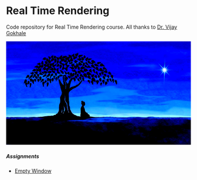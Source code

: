 Real Time Rendering
===================
Code repository for Real Time Rendering course. All thanks to [Dr. Vijay Gokhale](http://astromedicomp.org/dr-vijay-gokhale)

![theUltimateCreation](theUltimateCreation.png?raw=true "The Ultimate Creation")

##### Assignments
* [Empty Window](window)
